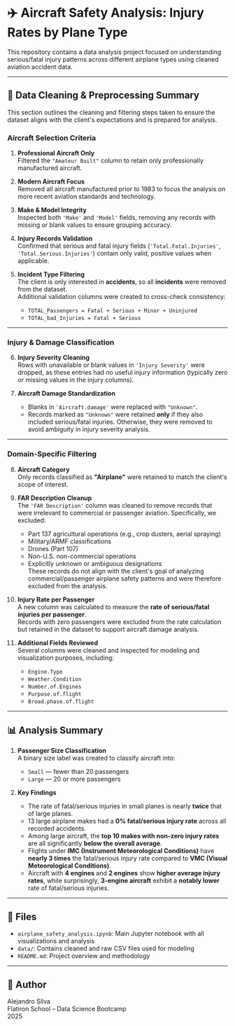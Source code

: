 # ✈️ Aircraft Safety Analysis: Injury Rates by Plane Type

This repository contains a data analysis project focused on understanding serious/fatal injury patterns across different airplane types using cleaned aviation accident data.

---

## 🧹 Data Cleaning & Preprocessing Summary

This section outlines the cleaning and filtering steps taken to ensure the dataset aligns with the client's expectations and is prepared for analysis.

### Aircraft Selection Criteria

1. **Professional Aircraft Only**  
   Filtered the `"Amateur Built"` column to retain only professionally manufactured aircraft.

2. **Modern Aircraft Focus**  
   Removed all aircraft manufactured prior to 1983 to focus the analysis on more recent aviation standards and technology.

3. **Make & Model Integrity**  
   Inspected both `'Make'` and `'Model'` fields, removing any records with missing or blank values to ensure grouping accuracy.

4. **Injury Records Validation**  
   Confirmed that serious and fatal injury fields (`'Total.Fatal.Injuries'`, `'Total.Serious.Injuries'`) contain only valid, positive values when applicable.

5. **Incident Type Filtering**  
   The client is only interested in **accidents**, so all **incidents** were removed from the dataset.  
   Additional validation columns were created to cross-check consistency:
   - `TOTAL_Passengers = Fatal + Serious + Minor + Uninjured`
   - `TOTAL_bad_Injuries = Fatal + Serious`

---

### Injury & Damage Classification

6. **Injury Severity Cleaning**  
   Rows with unavailable or blank values in `'Injury Severity'` were dropped, as these entries had no useful injury information (typically zero or missing values in the injury columns).

7. **Aircraft Damage Standardization**  
   - Blanks in `'Aircraft.damage'` were replaced with `"Unknown"`.  
   - Records marked as `"Unknown"` were retained **only** if they also included serious/fatal injuries. Otherwise, they were removed to avoid ambiguity in injury severity analysis.

---

### Domain-Specific Filtering

8. **Aircraft Category**  
   Only records classified as **"Airplane"** were retained to match the client's scope of interest.

9. **FAR Description Cleanup**  
   The `'FAR Description'` column was cleaned to remove records that were irrelevant to commercial or passenger aviation. Specifically, we excluded:
   - Part 137 agricultural operations (e.g., crop dusters, aerial spraying)
   - Military/ARMF classifications
   - Drones (Part 107)
   - Non-U.S. non-commercial operations
   - Explicitly unknown or ambiguous designations  
   These records do not align with the client's goal of analyzing commercial/passenger airplane safety patterns and were therefore excluded from the analysis.

10. **Injury Rate per Passenger**  
    A new column was calculated to measure the **rate of serious/fatal injuries per passenger**.  
    Records with zero passengers were excluded from the rate calculation but retained in the dataset to support aircraft damage analysis.

11. **Additional Fields Reviewed**  
    Several columns were cleaned and inspected for modeling and visualization purposes, including:
    - `Engine.Type`
    - `Weather.Condition`
    - `Number.of.Engines`
    - `Purpose.of.flight`
    - `Broad.phase.of.flight`

---

## 📊 Analysis Summary

1. **Passenger Size Classification**  
   A binary size label was created to classify aircraft into:
   - `Small` — fewer than 20 passengers
   - `Large` — 20 or more passengers

2. **Key Findings**
   - The rate of fatal/serious injuries in small planes is nearly **twice** that of large planes.
   - 13 large airplane makes had a **0% fatal/serious injury rate** across all recorded accidents.
   - Among large aircraft, the **top 10 makes with non-zero injury rates** are all significantly **below the overall average**.
   - Flights under **IMC (Instrument Meteorological Conditions)** have **nearly 3 times** the fatal/serious injury rate compared to **VMC (Visual Meteorological Conditions)**.
   - Aircraft with **4 engines** and **2 engines** show **higher average injury rates**, while surprisingly, **3-engine aircraft** exhibit a **notably lower** rate of fatal/serious injuries.

---

## 📁 Files

- `airplane_safety_analysis.ipynb`: Main Jupyter notebook with all visualizations and analysis
- `data/`: Contains cleaned and raw CSV files used for modeling
- `README.md`: Project overview and methodology

---

## 👤 Author

Alejandro Silva  
Flatiron School – Data Science Bootcamp  
2025